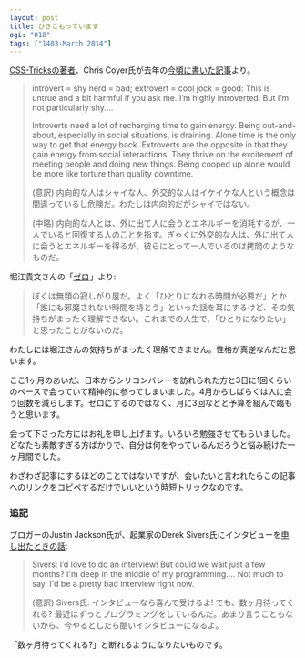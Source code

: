 ```yaml
---
layout: post
title: ひきこもっています
ogi: "018"
tags: ["1403-March 2014"]
---
```


[CSS-Tricksの著者](http://css-tricks.com/)、Chris Coyer氏が去年の[今頃に書いた記事](http://chriscoyier.net/2013/04/08/introversion/)より。

> introvert = shy nerd = bad; extrovert = cool jock = good: This is untrue and a bit harmful if you ask me. I’m highly introverted. But I’m not particularly shy....
>
> Introverts need a lot of recharging time to gain energy. Being out-and-about, especially in social situations, is draining. Alone time is the only way to get that energy back. Extroverts are the opposite in that they gain energy from social interactions. They thrive on the excitement of meeting people and doing new things. Being cooped up alone would be more like torture than quality downtime.
>
> (意訳) 内向的な人はシャイな人、外交的な人はイケイケな人という概念は間違っているし危険だ。わたしは内向的だがシャイではない。
>
> (中略) 内向的な人とは、外に出て人に会うとエネルギーを消耗するが、一人でいると回復する人のことを指す。ぎゃくに外交的な人は、外に出て人に会うとエネルギーを得るが、彼らにとって一人でいるのは拷問のようなものだ。

堀江貴文さんの「<a href="http://www.amazon.co.jp/gp/product/B00G9KDQQU/ref=as_li_ss_tl?ie=UTF8&camp=247&creative=7399&creativeASIN=B00G9KDQQU&linkCode=as2&tag=chibicode-22">ゼロ</a><img src="http://ir-jp.amazon-adsystem.com/e/ir?t=chibicode-22&l=as2&o=9&a=B00G9KDQQU" width="1" height="1" border="0" alt="" style="border:none !important; margin:0px !important;" />」より:

> ぼくは無類の寂しがり屋だ。よく「ひとりになれる時間が必要だ」とか「誰にも邪魔されない時間を持とう」といった話を耳にするけど、その気持ちがまったく理解できない。これまでの人生で、「ひとりになりたい」と思ったことがないのだ。

わたしには堀江さんの気持ちがまったく理解できません。性格が真逆なんだと思います。

ここ1ヶ月のあいだ、日本からシリコンバレーを訪れられた方と3日に1回くらいのペースで会っていて精神的に参ってしまいました。4月からしばらくは人に会う回数を減らします。ゼロにするのではなく、月に3回などと予算を組んで臨もうと思います。

会って下さった方にはお礼を申し上げます。いろいろ勉強させてもらいました。どなたも素敵すぎる方ばかりで、自分は何をやっているんだろうと悩み続けた一ヶ月間でした。

わざわざ記事にするほどのことではないですが、会いたいと言われたらこの記事へのリンクをコピペするだけでいいという時短トリックなのです。

### 追記

ブロガーのJustin Jackson氏が、起業家のDerek Sivers氏にインタビューを[申し出たときの話](https://medium.com/life-hacks/17f71562a063):

> Sivers: I’d love to do an interview! But could we wait just a few months? I'm deep in the middle of my programming.... Not much to say. I'd be a pretty bad interview right now.
>
> (意訳) Sivers氏: インタビューなら喜んで受けるよ! でも、数ヶ月待ってくれる? 最近はずっとプログラミングをしているんだ。あまり言うこともないから、今やるとしたら酷いインタビューになるよ。

「数ヶ月待ってくれる?」と断れるようになりたいものです。
